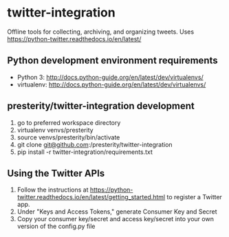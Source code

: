 # twitter-integration
Offline tools for collecting, archiving, and organizing tweets.
Uses https://python-twitter.readthedocs.io/en/latest/


## Python development environment requirements
* Python 3: http://docs.python-guide.org/en/latest/dev/virtualenvs/
* virtualenv: http://docs.python-guide.org/en/latest/dev/virtualenvs/


## presterity/twitter-integration development

1. go to preferred workspace directory
2. virtualenv venvs/presterity
3. source venvs/presterity/bin/activate
4. git clone git@github.com:/presterity/twitter-integration
5. pip install -r twitter-integration/requirements.txt


## Using the Twitter APIs

1. Follow the instructions at https://python-twitter.readthedocs.io/en/latest/getting_started.html to register a Twitter app.
2. Under "Keys and Access Tokens," generate Consumer Key and Secret
3. Copy your consumer key/secret and access key/secret into your own version of the config.py file


